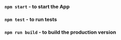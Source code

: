 

### `npm start`     - to start the App


### `npm test`      - to run tests


### `npm run build` - to build the production version
